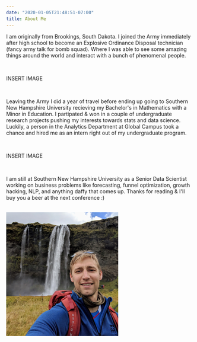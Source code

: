 ```yaml
---
date: "2020-01-05T21:48:51-07:00"
title: About Me
---
```


I am originally from Brookings, South Dakota.  I joined the Army immediately after high school to become an Explosive Ordinance Disposal technician (fancy army talk for bomb squad).  Where I was able to see some amazing things around the world and interact with a bunch of phenomenal people.


<br>

INSERT IMAGE

<br>


Leaving the Army I did a year of travel before ending up going to Southern New Hampshire University recieving my Bachelor's in Mathematics with a Minor in Education.  I partipated & won in a couple of undergraduate research projects pushing my interests towards stats and data science.  Luckily, a person in the Analytics Department at Global Campus took a chance and hired me as an intern right out of my undergraduate program.


<br>

INSERT IMAGE

<br>

I am still at Southern New Hampshire University as a Senior Data Scientist working on business problems like forecasting, funnel optimization, growth hacking, NLP, and anything daffy that comes up.  Thanks for reading & I'll buy you a beer at the next conference :)



<br>

<img src="https://raw.githubusercontent.com/Jordan-Krogmann/resume_example/master/pictures/pict_ice_edit.jpg" class="center-block" alt="Iceland" style="width:60%;">

<br>


